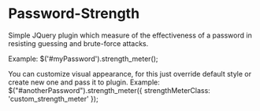 # Password-Strength
Simple JQuery plugin which measure of the effectiveness of a password in resisting guessing and brute-force attacks. 

Example: $('#myPassword').strength_meter();

You can customize visual appearance, for this just override default style or create new one and pass it to plugin. 
Example: $("#anotherPassword").strength_meter({
            strengthMeterClass: 'custom_strength_meter'
        });
